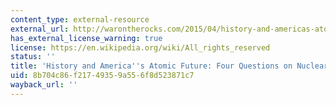 ```yaml
---
content_type: external-resource
external_url: http://warontherocks.com/2015/04/history-and-americas-atomic-future-four-questions-on-nuclear-statecraft/
has_external_license_warning: true
license: https://en.wikipedia.org/wiki/All_rights_reserved
status: ''
title: 'History and America''s Atomic Future: Four Questions on Nuclear Statecraft'
uid: 8b704c86-f217-4935-9a55-6f8d523871c7
wayback_url: ''
---
```

